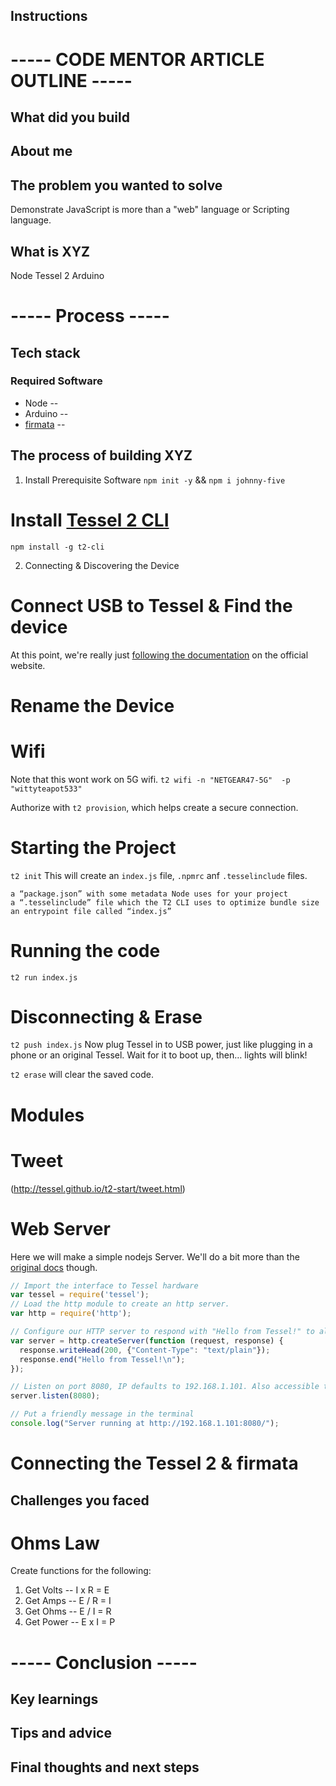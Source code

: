 



## Instructions




# ----- CODE MENTOR ARTICLE OUTLINE -----
## What did you build

## About me

## The problem you wanted to solve
Demonstrate JavaScript is more than a "web" language or Scripting language.

## What is XYZ
  Node
  Tessel 2
  Arduino


# ----- Process -----

## Tech stack
  ### Required Software
  * Node    -- 
  * Arduino -- 
  * [firmata](https://www.arduino.cc/en/reference/firmata) -- 

## The process of building XYZ

1. Install Prerequisite Software
  ```npm init -y``` && ```npm i johnny-five```
  # Install [Tessel 2 CLI](https://github.com/tessel/t2-cli)
  ```npm install -g t2-cli``` 


2. Connecting & Discovering the Device
  # Connect USB to Tessel & Find the device
  At this point, we're really just [following the documentation](http://tessel.github.io/t2-start/) on the official website. 

  # Rename the Device

  # Wifi 
  Note that this wont work on 5G wifi.
  `t2 wifi -n "NETGEAR47-5G"  -p "wittyteapot533"`

  Authorize with `t2 provision`, which helps create a secure connection.

  # Starting the Project 
  `t2 init` This will create an `index.js` file, `.npmrc` anf `.tesselinclude` files.

    a “package.json” with some metadata Node uses for your project
    a “.tesselinclude” file which the T2 CLI uses to optimize bundle size
    an entrypoint file called “index.js”

  # Running the code
  `t2 run index.js`

  # Disconnecting & Erase 
  `t2 push index.js` Now plug Tessel in to USB power, just like plugging in a phone or an original Tessel. Wait for it to boot up, then… lights will blink! 

  `t2 erase` will clear the saved code.

# Modules

# Tweet
(http://tessel.github.io/t2-start/tweet.html)

# Web Server
Here we will make a simple nodejs Server. We'll do a bit more than the [original docs](http://tessel.github.io/t2-start/webserver.html) though.

```js
// Import the interface to Tessel hardware
var tessel = require('tessel');
// Load the http module to create an http server.
var http = require('http');

// Configure our HTTP server to respond with "Hello from Tessel!" to all requests.
var server = http.createServer(function (request, response) {
  response.writeHead(200, {"Content-Type": "text/plain"});
  response.end("Hello from Tessel!\n");
});

// Listen on port 8080, IP defaults to 192.168.1.101. Also accessible through [tessel-name].local
server.listen(8080);

// Put a friendly message in the terminal
console.log("Server running at http://192.168.1.101:8080/");
```





  # Connecting the Tessel 2 & firmata



## Challenges you faced

# Ohms Law
Create functions for the following:
1. Get Volts -- I x R = E
2. Get Amps -- E / R = I
3. Get Ohms -- E / I = R
4. Get Power -- E x I = P


# ----- Conclusion -----

## Key learnings

## Tips and advice

## Final thoughts and next steps


